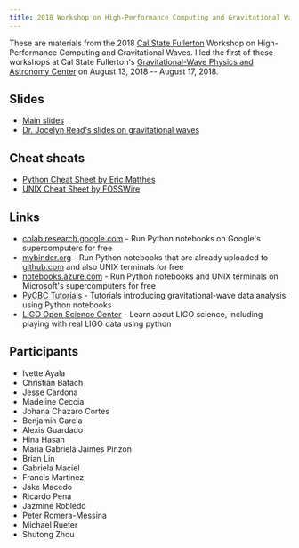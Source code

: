 ```yaml
---
title: 2018 Workshop on High-Performance Computing and Gravitational Waves
---
```


These are materials from the 2018 [Cal State
Fullerton](https://www.fullerton.edu) Workshop on High-Performance
Computing and Gravitational Waves. I led the first of these workshops
at Cal State Fullerton's [Gravitational-Wave Physics and Astronomy
Center](https://physics.fullerton.edu/gwpac) on August 13, 2018 -- August 17,
2018.

## Slides

* [Main slides](Workshop2018Slides.pdf)
* [Dr. Jocelyn Read's slides on gravitational waves](ReadWorkshop2018Slides.pdf)

## Cheat sheats

  * [Python Cheat Sheet by Eric Matthes](PythonCheatSheetMatthes.pdf)
  * [UNIX Cheat Sheet by FOSSWire](UnixCheatSheet.pdf)

## Links

  * [colab.research.google.com](https://colab.research.google.com) - Run Python notebooks on Google's supercomputers for free
  * [mybinder.org](https://mybinder.org) - Run Python notebooks that are already uploaded to [github.com](https://github.com) and also UNIX terminals for free
  * [notebooks.azure.com](https://notebooks.azure.com) - Run Python notebooks and UNIX terminals on Microsoft's supercomputers for free
  * [PyCBC Tutorials](https://github.com/gwastro/PyCBC-Tutorials) - Tutorials introducing gravitational-wave data analysis using Python notebooks
  * [LIGO Open Science Center](https://losc.ligo.org) - Learn about LIGO science, including playing with real LIGO data using python 

## Participants

* Ivette Ayala
* Christian Batach
* Jesse Cardona
* Madeline Ceccia
* Johana Chazaro Cortes
* Benjamin Garcia
* Alexis Guardado
* Hina Hasan
* Maria Gabriela Jaimes Pinzon
* Brian Lin
* Gabriela Maciel
* Francis Martinez
* Jake Macedo
* Ricardo Pena
* Jazmine Robledo
* Peter Romera-Messina
* Michael Rueter
* Shutong Zhou


